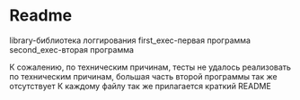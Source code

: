 # Readme
library-библиотека логгирования
first_exec-первая программа
second_exec-вторая программа

К сожалению, по техническим причинам, тесты не удалось реализовать по техническим причинам, большая часть второй программы так же отсутствует
К каждому файлу так же прилагается краткий README

